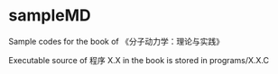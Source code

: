 # sampleMD
Sample codes for the book of 《分子动力学：理论与实践》

Executable source of 程序 X.X in the book is stored in programs/X.X.C
